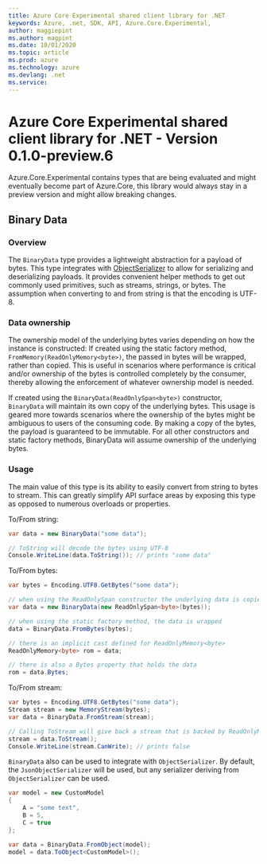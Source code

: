 ```yaml
---
title: Azure Core Experimental shared client library for .NET
keywords: Azure, .net, SDK, API, Azure.Core.Experimental, 
author: maggiepint
ms.author: magpint
ms.date: 10/01/2020
ms.topic: article
ms.prod: azure
ms.technology: azure
ms.devlang: .net
ms.service: 
---
```


# Azure Core Experimental shared client library for .NET - Version 0.1.0-preview.6 


Azure.Core.Experimental contains types that are being evaluated and might eventually become part of Azure.Core, this library would always stay in a preview version and might allow breaking changes.

## Binary Data
### Overview
 The `BinaryData` type provides a lightweight abstraction for a payload of bytes. This type integrates with [ObjectSerializer](https://github.com/Azure/azure-sdk-for-net/blob/Azure.Core.Experimental_0.1.0-preview.6/sdk/core/Azure.Core/src/Serialization/ObjectSerializer.cs) to allow for serializing and deserializing payloads. It provides convenient helper methods to get out commonly used primitives, such as streams, strings, or bytes. The assumption when converting to and from string is that the encoding is UTF-8.
 
 ### Data ownership
 The ownership model of the underlying bytes varies depending on how the instance is constructed:
 If created using the static factory method, `FromMemory(ReadOnlyMemory<byte>)`, the passed in bytes will be wrapped, rather than copied. This is useful in scenarios where performance is critical and/or ownership of the bytes is controlled completely by the consumer, thereby allowing the enforcement of whatever ownership model is needed.
 
 If created using the `BinaryData(ReadOnlySpan<byte>)` constructor, `BinaryData` will maintain its own copy of the underlying bytes. This usage is geared more towards scenarios where the ownership of the bytes might be ambiguous to users of the consuming code. By making a copy of the bytes, the payload is guaranteed to be immutable. For all other constructors and static factory methods, BinaryData will assume ownership of the underlying bytes.

 ### Usage
 The main value of this type is its ability to easily convert from string to bytes to stream. This can greatly simplify API surface areas by exposing this type as opposed to numerous overloads or properties.
 
To/From string:
```C# Snippet:BinaryDataToFromString
var data = new BinaryData("some data");

// ToString will decode the bytes using UTF-8
Console.WriteLine(data.ToString()); // prints "some data"
```
 
 To/From bytes:
```C# Snippet:BinaryDataToFromBytes
var bytes = Encoding.UTF8.GetBytes("some data");

// when using the ReadOnlySpan constructor the underlying data is copied.
var data = new BinaryData(new ReadOnlySpan<byte>(bytes));

// when using the static factory method, the data is wrapped
data = BinaryData.FromBytes(bytes);

// there is an implicit cast defined for ReadOnlyMemory<byte>
ReadOnlyMemory<byte> rom = data;

// there is also a Bytes property that holds the data
rom = data.Bytes;
```
To/From stream:
```C# Snippet:BinaryDataToFromStream
var bytes = Encoding.UTF8.GetBytes("some data");
Stream stream = new MemoryStream(bytes);
var data = BinaryData.FromStream(stream);

// Calling ToStream will give back a stream that is backed by ReadOnlyMemory, so it is not writable.
stream = data.ToStream();
Console.WriteLine(stream.CanWrite); // prints false
```

 `BinaryData` also can be used to integrate with `ObjectSerializer`. By default, the `JsonObjectSerializer` will be used, but any serializer deriving from `ObjectSerializer` can be used.
```C# Snippet:BinaryDataToFromCustomModel
var model = new CustomModel
{
    A = "some text",
    B = 5,
    C = true
};

var data = BinaryData.FromObject(model);
model = data.ToObject<CustomModel>();
```



